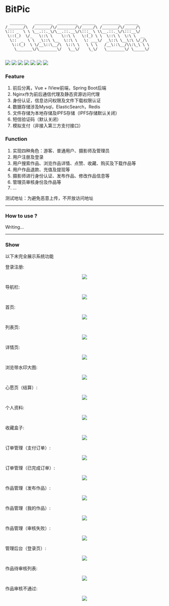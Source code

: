# BitPic
```
  _______    ________  _________  ______   ________  ______      
/_______/\  /_______/\/________/\/_____/\ /_______/\/_____/\     
\::: _  \ \ \__.::._\/\__.::.__\/\:::_ \ \\__.::._\/\:::__\/     
 \::(_)  \/_   \::\ \    \::\ \   \:(_) \ \  \::\ \  \:\ \  __   
  \::  _  \ \  _\::\ \__  \::\ \   \: ___\/  _\::\ \__\:\ \/_/\  
   \::(_)  \ \/__\::\__/\  \::\ \   \ \ \   /__\::\__/\\:\_\ \ \ 
    \_______\/\________\/   \__\/    \_\/   \________\/ \_____\/ 
                                                                
```

![](https://img.shields.io/badge/java-1.8-blue.svg) ![](https://img.shields.io/badge/springboot-2.0.4-blue.svg) ![](https://img.shields.io/badge/vue-2.x-blue.svg) ![](https://img.shields.io/badge/iview-3-blue.svg) ![](https://img.shields.io/badge/ipfs-0.4.18-blue.svg) ![](https://img.shields.io/badge/nginx-1.15.7-blue.svg) ![](https://img.shields.io/badge/elasticsearch-5.6.3-blue.svg)

### Feature

1. 前后分离，Vue + IView前端，Spring Boot后端
2. Nginx作为前后通信代理及静态资源访问代理
3. 身份认证，信息访问权限及文件下载权限认证
4. 数据存储涉及Mysql，ElasticSearch，Redis
5. 文件存储为本地存储及IPFS存储（IPFS存储默认关闭）
6. 短信验证码（默认关闭）
7. 模拟支付（非接入第三方支付接口）

### Function

1. 实现四种角色：游客、普通用户、摄影师及管理员
2. 用户注册及登录
3. 用户搜索作品、浏览作品详情、点赞、收藏、购买及下载作品等
4. 用户作品退款、充值及提现等
5. 摄影师进行身份认证、发布作品、修改作品信息等
6. 管理员审核身份及作品等
7. ...



测试地址：为避免恶意上传，不开放访问地址



---

### How to use ?

Writing...



---

### Show

以下未完全展示系统功能

登录注册:

<p align="center"><img src="https://github.com/Dengqlbq/BitPic/blob/master/img/1.png"></p>



导航栏:

<p align="center"><img src="https://github.com/Dengqlbq/BitPic/blob/master/img/2.png"></p>



首页:

<p align="center"><img src="https://github.com/Dengqlbq/BitPic/blob/master/img/3.png"></p>



列表页:

<p align="center"><img src="https://github.com/Dengqlbq/BitPic/blob/master/img/4.png"></p>



详情页:

<p align="center"><img src="https://github.com/Dengqlbq/BitPic/blob/master/img/5.png"></p>



浏览带水印大图:

<p align="center"><img src="https://github.com/Dengqlbq/BitPic/blob/master/img/6.png"></p>



心愿页（结算）:

<p align="center"><img src="https://github.com/Dengqlbq/BitPic/blob/master/img/7.png"></p>



个人资料:

<p align="center"><img src="https://github.com/Dengqlbq/BitPic/blob/master/img/8.png"></p>



收藏盒子:

<p align="center"><img src="https://github.com/Dengqlbq/BitPic/blob/master/img/9.png"></p>



订单管理（支付订单）:

<p align="center"><img src="https://github.com/Dengqlbq/BitPic/blob/master/img/10.png"></p>



订单管理（已完成订单）:

<p align="center"><img src="https://github.com/Dengqlbq/BitPic/blob/master/img/11.png"></p>



作品管理（发布作品）:

<p align="center"><img src="https://github.com/Dengqlbq/BitPic/blob/master/img/12.png"></p>



作品管理（我的作品）:

<p align="center"><img src="https://github.com/Dengqlbq/BitPic/blob/master/img/13.png"></p>



作品管理（审核失败）:

<p align="center"><img src="https://github.com/Dengqlbq/BitPic/blob/master/img/14.png"></p>



管理后台（登录页）:

<p align="center"><img src="https://github.com/Dengqlbq/BitPic/blob/master/img/15.png"></p>



作品待审核列表:

<p align="center"><img src="https://github.com/Dengqlbq/BitPic/blob/master/img/16.png"></p>



作品审核不通过:

<p align="center"><img src="https://github.com/Dengqlbq/BitPic/blob/master/img/17.png"></p>

